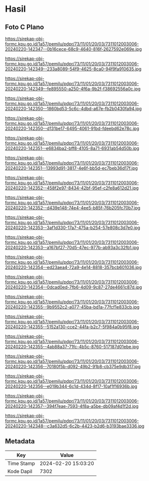 # Hasil

## Foto C Plano

https://sirekap-obj-formc.kpu.go.id/1a57/pemilu/pdpr/73/11/01/20/03/7311012003006-20240220-142347--0b16cece-68c9-4640-816f-2627592e069e.jpg

https://sirekap-obj-formc.kpu.go.id/1a57/pemilu/pdpr/73/11/01/20/03/7311012003006-20240220-142349--233a8089-54f9-4625-8ca0-94f9fa910635.jpg

https://sirekap-obj-formc.kpu.go.id/1a57/pemilu/pdpr/73/11/01/20/03/7311012003006-20240220-142349--fe895550-a250-4f6a-9b2f-f38692556a0c.jpg

https://sirekap-obj-formc.kpu.go.id/1a57/pemilu/pdpr/73/11/01/20/03/7311012003006-20240220-142350--1860bd53-5c6c-4dbd-a67e-fb2b0430fa94.jpg

https://sirekap-obj-formc.kpu.go.id/1a57/pemilu/pdpr/73/11/01/20/03/7311012003006-20240220-142350--d131be17-6495-4061-91bd-fdeebd62e78c.jpg

https://sirekap-obj-formc.kpu.go.id/1a57/pemilu/pdpr/73/11/01/20/03/7311012003006-20240220-142351--e6834ba2-bff8-4105-8a71-6931ab54d50b.jpg

https://sirekap-obj-formc.kpu.go.id/1a57/pemilu/pdpr/73/11/01/20/03/7311012003006-20240220-142351--13993d91-3817-4e6f-bb5d-ec7beb36d17f.jpg

https://sirekap-obj-formc.kpu.go.id/1a57/pemilu/pdpr/73/11/01/20/03/7311012003006-20240220-142352--458f2e97-8434-42bf-95ef-c2fe8a612d21.jpg

https://sirekap-obj-formc.kpu.go.id/1a57/pemilu/pdpr/73/11/01/20/03/7311012003006-20240220-142352--d439e148-74e4-4ee5-b85f-76b205fc70b7.jpg

https://sirekap-obj-formc.kpu.go.id/1a57/pemilu/pdpr/73/11/01/20/03/7311012003006-20240220-142353--3af1d330-17a7-475a-b254-57e808c3d7e0.jpg

https://sirekap-obj-formc.kpu.go.id/1a57/pemilu/pdpr/73/11/01/20/03/7311012003006-20240220-142353--a167bf27-70d5-47ec-977b-ab93a3c32fb1.jpg

https://sirekap-obj-formc.kpu.go.id/1a57/pemilu/pdpr/73/11/01/20/03/7311012003006-20240220-142354--ed23aea4-72a9-4e14-8818-357bcb601036.jpg

https://sirekap-obj-formc.kpu.go.id/1a57/pemilu/pdpr/73/11/01/20/03/7311012003006-20240220-142354--0dcad0ed-7fb6-4d09-9c87-27de4661c87d.jpg

https://sirekap-obj-formc.kpu.go.id/1a57/pemilu/pdpr/73/11/01/20/03/7311012003006-20240220-142355--9b9552c2-a077-45ba-bd1a-77fcf1e833cb.jpg

https://sirekap-obj-formc.kpu.go.id/1a57/pemilu/pdpr/73/11/01/20/03/7311012003006-20240220-142355--5152a130-cce2-44fa-b2c7-5f984a0b95f8.jpg

https://sirekap-obj-formc.kpu.go.id/1a57/pemilu/pdpr/73/11/01/20/03/7311012003006-20240220-142355--4ab88a37-71fc-4b5c-8760-517187d01ebe.jpg

https://sirekap-obj-formc.kpu.go.id/1a57/pemilu/pdpr/73/11/01/20/03/7311012003006-20240220-142356--70180f5b-d092-49b2-91b8-cb375e9db317.jpg

https://sirekap-obj-formc.kpu.go.id/1a57/pemilu/pdpr/73/11/01/20/03/7311012003006-20240220-142356--e019b344-6c1d-434d-8f17-10af1f16936b.jpg

https://sirekap-obj-formc.kpu.go.id/1a57/pemilu/pdpr/73/11/01/20/03/7311012003006-20240220-142357--394f7eae-7593-4f8a-a5be-db09af4d1f2d.jpg

https://sirekap-obj-formc.kpu.go.id/1a57/pemilu/pdpr/73/11/01/20/03/7311012003006-20240220-142348--c3a632d5-6c2b-4423-b2d6-b3193bae3336.jpg


## Metadata

| Key        | Value               |
| ---------- | ------------------- |
| Time Stamp | 2024-02-20 15:03:20 |
| Kode Dapil | 7302                |



